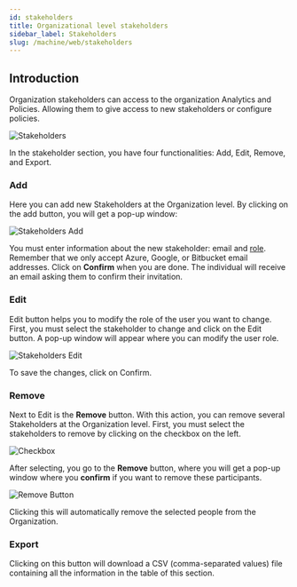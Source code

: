 ```yaml
---
id: stakeholders
title: Organizational level stakeholders
sidebar_label: Stakeholders
slug: /machine/web/stakeholders
---
```


## Introduction

Organization stakeholders can access to
the organization Analytics and Policies.
Allowing them to give access to new
stakeholders or configure policies.

![Stakeholders](https://res.cloudinary.com/fluid-attacks/image/upload/v1658774736/docs/web/analytics/stakeholders/stakeh_introduction.png)

In the stakeholder section,
you have four
functionalities:
Add,
Edit,
Remove,
and Export.

### Add

Here you can add new Stakeholders
at the Organization level.
By clicking on the add button,
you will get a pop-up window:

![Stakeholders Add](https://res.cloudinary.com/fluid-attacks/image/upload/v1658774735/docs/web/analytics/stakeholders/stakeh_add.png)

You must enter information about
the new stakeholder: email and [role](/machine/web/groups/roles).
Remember that we
only accept Azure,
Google,
or Bitbucket email addresses.
Click on **Confirm** when you are done.
The individual will receive an email
asking them to confirm their invitation.

### Edit

Edit button helps you to modify the
role of the user you want to change.
First,
you must select the stakeholder to
change and click on the Edit button.
A pop-up window will appear where
you can modify the user role.

![Stakeholders Edit](https://res.cloudinary.com/fluid-attacks/image/upload/v1658774735/docs/web/analytics/stakeholders/stakeh_edit.png)

To save the changes,
click on Confirm.

### Remove

Next to Edit is the **Remove** button.
With this action,
you can remove several Stakeholders
at the Organization level.
First,
you must select the stakeholders
to remove by clicking on the
checkbox on the left.

![Checkbox](https://res.cloudinary.com/fluid-attacks/image/upload/v1661438042/docs/web/stakeholders/remove_checkbox.png)

After selecting,
you go to the **Remove** button,
where you will get a pop-up window
where you **confirm** if you want
to remove these participants.

![Remove Button](https://res.cloudinary.com/fluid-attacks/image/upload/v1661438040/docs/web/stakeholders/remove_button.png)

Clicking this will automatically
remove the selected people from
the Organization.

### Export

Clicking on this button will
download a CSV (comma-separated values)
file containing all the information
in the table of this section.
